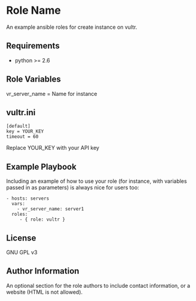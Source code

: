 Role Name
=========

An example ansible roles for create instance on vultr.

Requirements
------------

- python >= 2.6

Role Variables
--------------

vr_server_name = Name for instance

vultr.ini
--------------
```
[default]
key = YOUR_KEY
timeout = 60
```

Replace YOUR_KEY with your API key


Example Playbook
----------------

Including an example of how to use your role (for instance, with variables passed in as parameters) is always nice for users too:

    - hosts: servers
      vars:
        - vr_server_name: server1
      roles:
         - { role: vultr }

License
-------

GNU GPL v3

Author Information
------------------

An optional section for the role authors to include contact information, or a website (HTML is not allowed).
